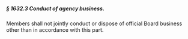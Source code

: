 ##### § 1632.3 Conduct of agency business. #####

Members shall not jointly conduct or dispose of official Board business other than in accordance with this part.